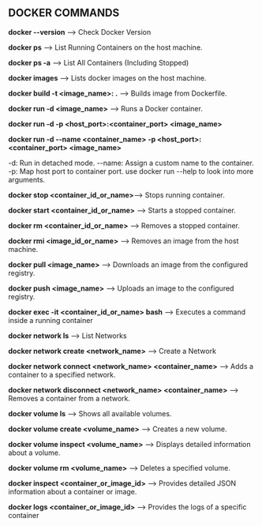 **DOCKER COMMANDS**
------------------


**docker --version** --> Check Docker Version

**docker ps** --> List Running Containers on the host machine.

**docker ps -a** --> List All Containers (Including Stopped)

**docker images** --> Lists docker images on the host machine.

**docker build -t <image_name>:<tag> .** --> Builds image from Dockerfile.

**docker run -d <image_name>** --> Runs a Docker container.
    
**docker run -d -p <host_port>:<container_port> <image_name>**
    
**docker run -d --name <container_name> -p <host_port>:<container_port> <image_name>**
    
-d: Run in detached mode.
--name: Assign a custom name to the container.
-p: Map host port to container port.
use docker run --help to look into more arguments.

**docker stop <container_id_or_name>**--> Stops running container.

**docker start <container_id_or_name>** --> Starts a stopped container.

**docker rm <container_id_or_name>** --> Removes a stopped container.

**docker rmi <image_id_or_name>** --> Removes an image from the host machine.

**docker pull <image_name>** --> Downloads an image from the configured registry.

**docker push <image_name>** --> Uploads an image to the configured registry.

**docker exec -it <container_id_or_name> bash** --> Executes a command inside a running container

**docker network ls** --> List Networks

**docker network create <network_name>** --> Create a Network

**docker network connect <network_name> <container_name>** --> Adds a container to a specified network.

**docker network disconnect <network_name> <container_name>** --> Removes a container from a network.

**docker volume ls** --> Shows all available volumes.

**docker volume create <volume_name>** --> Creates a new volume.

**docker volume inspect <volume_name>** --> Displays detailed information about a volume.

**docker volume rm <volume_name>** --> Deletes a specified volume.

**docker inspect <container_or_image_id>** --> Provides detailed JSON information about a container or image.

**docker logs <container_or_image_id>** --> Provides the logs of a specific container
